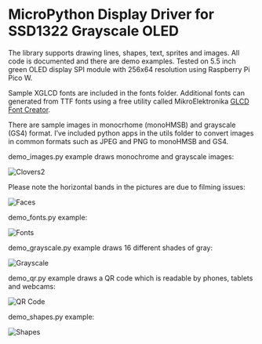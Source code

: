 # MicroPython Display Driver for SSD1322 Grayscale OLED
The library supports drawing lines, shapes, text, sprites and images.  All code is documented and there are demo examples.  Tested on 5.5 inch green OLED display SPI module with 256x64 resolution using Raspberry Pi Pico W.

Sample XGLCD fonts are included in the fonts folder.  Additional fonts can generated from TTF fonts using a free utility called MikroElektronika [GLCD Font Creator](https://www.mikroe.com/glcd-font-creator).

There are sample images in monocrhome (monoHMSB) and grayscale (GS4) format.  I’ve included python apps in the utils folder to convert images in common formats such as JPEG and PNG to monoHMSB and GS4.

demo_images.py example draws monochrome and grayscale images:

![Clovers2](https://user-images.githubusercontent.com/106355/184423207-1d61f55c-17f1-47bb-a7bb-2b1c0c019024.JPG)

Please note the horizontal bands in the pictures are due to filming issues:

![Faces](https://user-images.githubusercontent.com/106355/184423230-60b559da-0b67-493a-b81a-a1f4c4926f49.JPG)


demo_fonts.py example:

![Fonts](https://user-images.githubusercontent.com/106355/184423316-ede48e21-9a62-48b0-a566-a59ea09d9a3e.JPG)


demo_grayscale.py example draws 16 different shades of gray:

![Grayscale](https://user-images.githubusercontent.com/106355/184423419-bccafb6b-f3db-4814-8516-1f28a76da975.png)


demo_qr.py example draws a QR code which is readable by phones, tablets and webcams:

![QR Code](https://user-images.githubusercontent.com/106355/184423549-ce90bbda-57bd-4ea9-b697-d8067ce0c18d.JPG)


demo_shapes.py example:

![Shapes](https://user-images.githubusercontent.com/106355/184427925-70d99f23-e648-4cd6-973a-81b0ab498f93.JPG)


